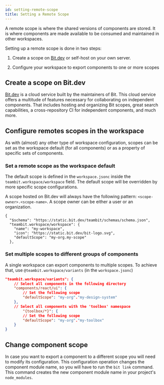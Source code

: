 ```yaml
---
id: setting-remote-scope
title: Setting a Remote Scope
---
```


A remote scope is where the shared versions of components are stored. It is where components are made available to be consumed and maintained in other workspaces.

Setting up a remote scope is done in two steps:

1. Create a scope on [Bit.dev](https://bit.dev) or self-host on your own server.

2. Configure your workspace to export components to one or more scopes

## Create a scope on Bit.dev

[Bit.dev](https://bit.dev) is a cloud service built by the maintainers of Bit. This cloud service offers a multitude of features necessary for collaborating on independent components. That includes hosting and organizing Bit scopes, great search capabilities, a cross-repository CI for independent components, and much more.

## Configure remotes scopes in the workspace

As with (almost) any other type of workspace configuration, scopes can be set as the workspace default (for all components) or as a property of specific sets of components.

### Set a remote scope as the workspace default

The default scope is defined in the `workspace.jsonc` inside the `teambit.workspace/workspace` field. The default scope will be overridden by more specific scope configurations.

A scope hosted on Bit.dev will always have the following pattern: `<scope-owner>.<scope-name>`. A scope owner can be either a user or an organization.

```jsonc
{
  "$schema": "https://static.bit.dev/teambit/schemas/schema.json",
  "teambit.workspace/workspace": {
    "name": "my-workspace",
    "icon": "https://static.bit.dev/bit-logo.svg",
    "defaultScope": "my-org.my-scope"
  },
```

### Set multiple scopes to different groups of components

A single workspace can export components to multiple scopes. To achieve that, use `@teambit.workspace/variants` (in the `workspace.jsonc`)

```json
"teambit.workspace/variants": {
    // Select all components in the following directory
    "components/react/ui": {
        // Set the following scope
        "defaultScope": "my-org"."my-design-system"
    },
    // Select all components with the 'toolbox' namespace
        "{toolbox/*}": {
        // Set the following scope
        "defaultScope": "my-org"."my-toolbox"
    }
}
```

## Change component scope

In case you want to export a component to a different scope you will need to modify its configuration. This configuration operation changes the component module name, so you will have to run the `bit link` command. This command creates the new component module name in your project's `node_modules`.